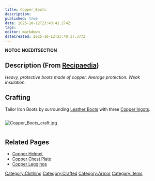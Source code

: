 ```yaml
---
title: Copper_Boots
description: 
published: true
date: 2025-10-12T23:40:41.274Z
tags: 
editor: markdown
dateCreated: 2025-10-12T23:40:37.377Z
---
```


__NOTOC__ __NOEDITSECTION__

## Description (From [Recipaedia](.. "wikilink"))

*Heavy, protective boots made of copper. Average protection. Weak
insulation.*

## Crafting

Tailor Iron Boots by surrounding [Leather
Boots](Leather_Boots.md "wikilink") with three [Copper
Ingots](Copper_Ingot "wikilink").

<div style="overflow: hidden">

![Copper_Boots_craft.jpg](Copper_Boots_craft.jpg
"Copper_Boots_craft.jpg")

</div>

## Related Pages

  - [Copper Helmet](Copper_Helmet.md "wikilink")
  - [Copper Chest Plate](Copper_Chest_Plate.md "wikilink")
  - [Copper Leggings](Copper_Leggings.md "wikilink")

[Category:Clothing](Category:Clothing "wikilink")
[Category:Crafted](Category:Crafted "wikilink")
[Category:Armor](Category:Armor "wikilink")
[Category:Items](Category:Items "wikilink")